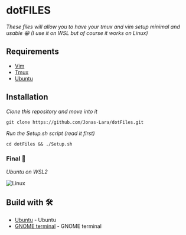 # dotFILES

_These files will allow you to have your tmux and vim setup minimal and usable 😁 (I use it on WSL but of course it works on Linux)_

## Requirements

* [Vim](https://www.vim.org/)
* [Tmux](https://github.com/tmux/tmux/wiki)
* [Ubuntu](https://ubuntu.com/)

## Installation 

_Clone this repository and move into it_

```
git clone https://github.com/Jonas-Lara/dotFiles.git
```

_Run the Setup.sh script (read it first)_

```
cd dotFiles && ./Setup.sh
```

### Final 🚀

_Ubuntu on WSL2_

<img src=/Sources/WSL.png alt="Linux"/>

## Build with 🛠️

* [Ubuntu](https://ubuntu.com/) - Ubuntu
* [GNOME terminal](https://help.gnome.org/users/gnome-terminal/stable/) - GNOME terminal

